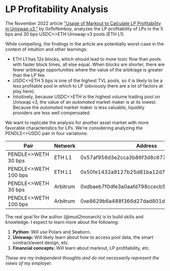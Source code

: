 # LP Profitability Analysis
The November 2022 article ["Usage of Markout to Calculate LP Profitability in Uniswap v3,"](https://crocswap.medium.com/usage-of-markout-to-calculate-lp-profitability-in-uniswap-v3-e32773b1a88e) by 0xfbifemboy, analyzes the LP profitability of LPs in the 5 bps and 30 bps USDC<>ETH Uniswap v3 pools (ETH L1).

While compelling, the findings in the article are potentially worst-case in the context of intuition and other learnings:
- ETH L1 has 12s blocks, which should lead to more toxic flow than pools with faster block times, all else equal. When blocks are shorter, there are fewer arbitrage opportunities where the value of the arbitrage is greater than the LP fee.
- USDC<>ETH 5 bps is one of the highest TVL pools, so it is likely to be a less profitable pool in which to LP (obviously there are a lot of factors at play here).
- Intuitively, because USDC<>ETH is the highest volume trading pool on Uniswap v3, the value of an *automated* market maker is at its lowest. Because the *automated* market maker is less valuable, liquidity providers are less well compensated.

We want to replicate the analysis for another asset market with more favorable characteristics for LPs. We're considering analyzing the PENDLE<>USDC pair in four variations:

|Pair|Network|Address|
|----|-------|-------|
|PENDLE<>WETH 30 bps|ETH L1|0x57af956d3e2cca3b86f3d8c6772c03ddca3eaacb|
|PENDLE<>WETH 100 bps|ETH L1|0x50fe1432a9127b25d81ba12d739b744f84111134|
|PENDLE<>WETH 30 bps|Arbitrum|0xdbaeb7f0dfe3a0aafd798ccecb5b22e708f7852c|
|PENDLE<>WETH 100 bps|Arbitrum|0xe8629b6a488f366d27dad801d1b5b445199e2ada|

The real goal for the author (@mud2monarch) is to build skills and knowledge. I expect to learn more about the following:
1. **Python:** Will use Polars and Seaborn.
2. **Uniswap:** Will likely learn about how to access pool data, the smart contract/event design, etc.
3. **Financial concepts:** Will learn about markout, LP profitability, etc.

*These are my independent thoughts and do not necessarily represent the views of my employer.*